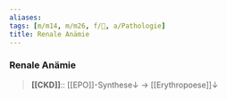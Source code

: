 ```yaml
---
aliases: 
tags: [m/m14, m/m26, f/🍺, a/Pathologie]
title: Renale Anämie
---
```

### Renale Anämie
> **[[CKD]]**:: [[EPO]]-Synthese↓ → [[Erythropoese]]↓
